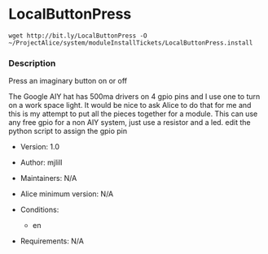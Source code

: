 # LocalButtonPress
```wget http://bit.ly/LocalButtonPress -O ~/ProjectAlice/system/moduleInstallTickets/LocalButtonPress.install```

### Description
Press an imaginary button on or off

 The Google AIY hat has 500ma drivers on 4 gpio pins and I use one to turn on a work space light.
 It would be nice to ask Alice to do that for me and this is my attempt to put all the pieces
 together for a module. This can use any free gpio for a non AIY system, just use a resistor and a led. 
 edit the python script to assign the gpio pin


- Version: 1.0
- Author: mjlill
- Maintainers: N/A
- Alice minimum version: N/A
- Conditions:
  - en

- Requirements: N/A

